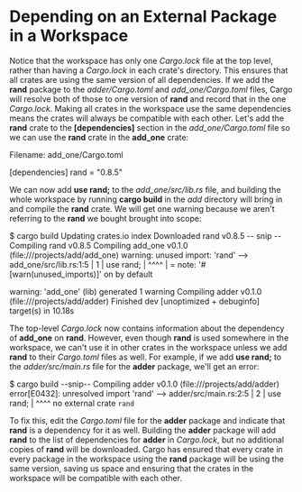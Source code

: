 # Depending on an External Package in a Workspace

Notice that the workspace has only one *Cargo.lock* file at the top level, rather than having a
*Cargo.lock* in each crate's directory. This ensures that all crates are using the same version of all
dependencies. If we add the **rand** package to the *adder/Cargo.toml* and *add_one/Cargo.toml* files,
Cargo will resolve both of those to one version of **rand** and record that in the one *Cargo.lock*.
Making all crates in the workspace use the same dependencies means the crates will always be
compatible with each other. Let's add the **rand** crate to the **[dependencies]** section in the
*add_one/Cargo.toml* file so we can use the **rand** crate in the **add_one** crate:


Filename: add_one/Cargo.toml

[dependencies]
rand = "0.8.5"


We can now add **use rand;** to the *add_one/src/lib.rs* file, and building the whole workspace by
running **cargo build** in the *add* directory will bring in and compile the **rand** crate. We will get one
warning because we aren't referring to the **rand** we bought brought into scope:


$ cargo build
    Updating crates.io index
  Downloaded rand v0.8.5
  -- snip --
  Compiling rand v0.8.5
  Compiling add_one v0.1.0 (file:///projects/add/add_one)
warning: unused import: 'rand'
 --> add_one/src/lib.rs:1:5
  |
1 | use rand;
  |     ^^^^
  |
  = note: '#[warn(unused_imports)]' on by default

warning: 'add_one' (lib) generated 1 warning
    Compiling adder v0.1.0 (file:///projects/add/adder)
      Finished dev [unoptimized + debuginfo] target(s) in 10.18s


The top-level *Cargo.lock* now contains information about the dependency of **add_one** on **rand**.
However, even though **rand** is used somewhere in the workspace, we can't use it in other crates in
the workspace unless we add **rand** to their *Cargo.toml* files as well. For example, if we add **use rand;**
to the *adder/src/main.rs* file for the **adder** package, we'll get an error:


$ cargo build
  --snip--
  Compiling adder v0.1.0 (file:///projects/add/adder)
error[E0432]: unresolved import 'rand'
 --> adder/src/main.rs:2:5
  |
2 | use rand;
  |     ^^^^ no external crate `rand`


To fix this, edit the *Cargo.toml* file for the **adder** package and indicate that **rand** is a dependency for
it as well. Building the **adder** package will add **rand** to the list of dependencies for **adder** in
*Cargo.lock*, but no additional copies of **rand** will be downloaded. Cargo has ensured that every crate
in every package in the workspace using the **rand** package will be using the same version, saving us
space and ensuring that the crates in the workspace will be compatible with each other.
